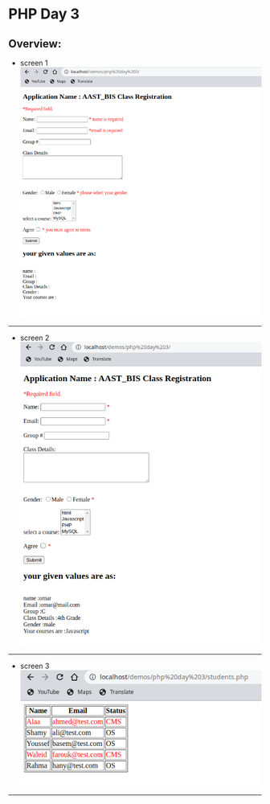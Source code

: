 # PHP Day 3 

## Overview:

- screen 1
![screenshot1](./overview/overview1.png)
<hr />

- screen 2
![screenshot2](./overview/overview2.png)
<hr />

- screen 3
![screenshot3](./overview/overview3.png)
<hr />